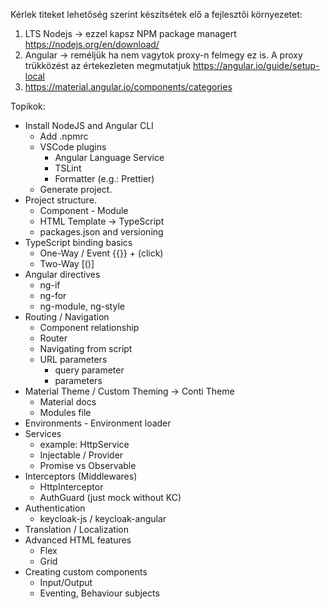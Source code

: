 Kérlek titeket lehetőség szerint készítsétek elő a fejlesztői környezetet:
1) LTS Nodejs -> ezzel kapsz NPM package managert
https://nodejs.org/en/download/
2) Angular -> reméljük ha nem vagytok proxy-n felmegy ez is. A proxy trükközést az értekezleten megmutatjuk
https://angular.io/guide/setup-local
3) https://material.angular.io/components/categories

Topikok:
- Install NodeJS and Angular CLI
    - Add .npmrc
    - VSCode plugins
        - Angular Language Service
        - TSLint
        - Formatter (e.g.: Prettier)
    - Generate project.
- Project structure.
    - Component - Module
    - HTML Template → TypeScript
    - packages.json and versioning
- TypeScript binding basics
    - One-Way / Event {{}} + (click)
    - Two-Way [()]
- Angular directives
    - ng-if
    - ng-for
    - ng-module, ng-style
- Routing / Navigation
    - Component relationship
    - Router
    - Navigating from script
    - URL parameters
        - query parameter
        - parameters
- Material Theme / Custom Theming → Conti Theme
    - Material docs
    - Modules file
- Environments - Environment loader
- Services
    - example: HttpService 
    - Injectable / Provider
    - Promise vs Observable
- Interceptors (Middlewares)
    - HttpInterceptor
    - AuthGuard (just mock without KC)
- Authentication
    - keycloak-js / keycloak-angular
- Translation / Localization
- Advanced HTML features
    - Flex
    - Grid
- Creating custom components
    - Input/Output
    - Eventing, Behaviour subjects
